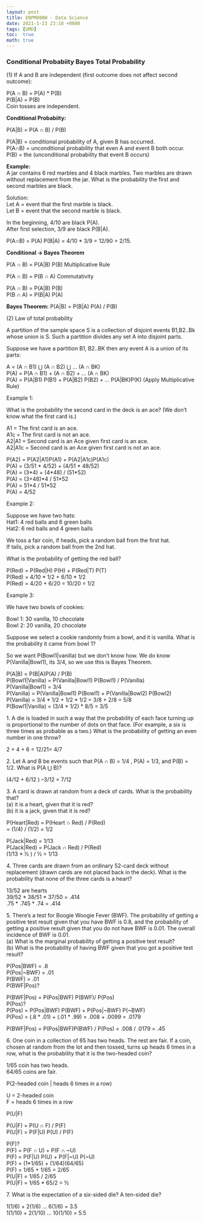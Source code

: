 ```yaml
---
layout: post
title: ENPM808W - Data Science
date: 2021-1-23 23:18 +0800
tags: [UMD]
toc:  true
math: true
---
```


<!-- Global site tag (gtag.js) - Google Analytics -->
  <script async src="https://www.googletagmanager.com/gtag/js?id=G-TG0XJZG53F"></script>
  <script>
    window.dataLayer = window.dataLayer \|\| [];
    function gtag(){dataLayer.push(arguments);}
    gtag('js', new Date());

    gtag('config', 'G-TG0XJZG53F');
  </script>

  <style TYPE="text/css">code.has-jax {font: inherit; font-size: 100%; background: inherit; border: inherit;}</style><script type="text/x-mathjax-config">
  MathJax.Hub.Config({
      tex2jax: {
          inlineMath: [['$','$'], ['\\(','\\)']],
          displayMath: [ ['$$','$$'], ["\\[","\\]"] ],
          skipTags: ['script', 'noscript', 'style', 'textarea', 'pre'] // removed 'code' entry
      }});
  MathJax.Hub.Queue(function() {
      var all = MathJax.Hub.getAllJax(), i;
      for(i = 0; i < all.length; i += 1) {
          all[i].SourceElement().parentNode.className += ' has-jax';
      }});
  </script><script type="text/javascript" src="https://cdnjs.cloudflare.com/ajax/libs/mathjax/2.7.4/MathJax.js?config=TeX-AMS_HTML-full"></script>  


### Conditional Probabiity Bayes Total Probability

(1) If A and B are independent (first outcome does not affect second outcome):

P(A ∩ B) = P(A) * P(B)<br/>
P(B\|A) = P(B)<br/>
Coin tosses are independent.

**Conditional Probabiity:**

P(A\|B) = P(A ∩ B) / P(B)

P(A\|B) = conditional probability of A, given B has occurred.<br/>
P(A∩B) = unconditional probability that even A and event B both occur.<br/>
P(B) = the (unconditional probability that event B occurs)

**Example:**<br/>
A jar contains 6 red marbles and 4 black marbles. Two marbles are drawn without replacement from the jar. What is the probability the first and second marbles are black.

Solution: <br/>
Let A = event that the first marble is black. <br/>
Let B = event that the second marble is black.<br/>

In the beginning, 4/10 are black P(A).<br/>
After first selection, 3/9 are black P(B\|A).<br/>

P(A∩B) = P(A) P(B\|A) = 4/10 * 3/9 = 12/90 = 2/15.

**Conditional -> Bayes Theorem**

P(A ∩ B) = P(A\|B) P(B) Multiplicative Rule<br/>

P(A ∩ B) = P(B ∩ A) Commutativity<br/>

P(A ∩ B) = P(A\|B) P(B)<br/>
P(B ∩ A) = P(B\|A) P(A)<br/>

**Bayes Theorem:**
P(A\|B) = P(B\|A) P(A) / P(B)


(2) Law of total probability<br/>

A partition of the sample space S is a collection of disjoint events B1,B2..Bk whose union is S. Such a partition divides any set A into disjoint parts.

Suppose we have a partition B1, B2..BK then any event A is a union of its parts:

A = (A ∩ B1) ⋃  (A ∩ B2) ⋃  … (A ∩ BK)<br/>
P(A) = P(A ∩ B1) + (A ∩ B2) + … (A ∩ BK)<br/>
P(A) = P(A\|B1) P(B1) + P(A\|B2) P(B2) + … P(A\|BK)P(K) (Apply Multiplicative Rule)

Example 1:

What is the probability the second card in the deck is an ace? (We don’t know what the first card is.)

A1 = The first card is an ace.<br/>
A1c = The first card is not an ace.<br/>
A2\|A1 = Second card is an Ace given first card is an ace.<br/>
A2\|A1c = Second card is an Ace given first card is not an ace.<br/>

P(A2) = P(A2\|A1)P(A1) + P(A2\|A1c)P(A1c)<br/>
P(A) = (3/51 * 4/52)  +  (4/51 * 48/52)<br/>
P(A) = (3\*4) + (4\*48) / (51\*52)<br/>
P(A) = (3+48)*4 / 51\*52<br/>
P(A) = 51\*4 / 51\*52<br/>
P(A) = 4/52<br/>

Example 2:

Suppose we have two hats: <br/>
Hat1: 4 red balls and 6 green balls<br/>
Hat2: 6 red balls and 4 green balls<br/>

We toss a fair coin, if heads, pick a random ball from the first hat.<br/>
If tails, pick a random ball from the 2nd hat.

What is the probability of getting the red ball?


P(Red) = P(Red\|H) P(H) + P(Red\|T) P(T)<br/>
P(Red) = 4/10 * 1/2 + 6/10 * 1/2<br/>
P(Red) = 4/20 + 6/20 = 10/20 = 1/2<br/>

Example 3:

We have two bowls of cookies:

Bowl 1: 30 vanilla, 10 chocolate<br/>
Bowl 2: 20 vanilla, 20 chocolate<br/>

Suppose we select a cookie randomly from a bowl, and it is vanilla. What is the probability it came from bowl 1?


So we want P(Bowl1\|vanilla) but we don’t know how. We do know P(Vanilla\|Bowl1), its 3/4, so we use this is Bayes Theorem.

P(A\|B) = P(B\|A)P(A) / P(B)<br/>
P(Bowl1\|Vanilla) = P(Vanilla\|Bowl1) P(Bowl1) / P(Vanilla)<br/>
P(Vanilla\|Bowl1) = 3/4<br/>
P(Vanilla) = P(Vanilla\|Bowl1) P(Bowl1) + P(Vanilla\|Bowl2) P(Bowl2)<br/>
P(Vanilla) = 3/4 * 1/2   + 1/2 * 1/2 = 3/8 + 2/8 = 5/8<br/>
P(Bowl1\|Vanilla) = (3/4 * 1/2) * 8/5 = 3/5<br/>


1\. A die is loaded in such a way that the probability of each face turning up is proportional to the number of dots on that face. (For example, a six is three times as probable as a two.) What is the probability of getting an even number in one throw?

2 +  4  + 6 = 12/21= 4/7

2\. Let A and B be events such that P(A ∩ B) = 1/4 , P(A) = 1/3, and P(B) = 1/2. What is P(A ⋃ B)?

(4/12 + 6/12 ) –3/12  = 7/12

3\. A card is drawn at random from a deck of cards. What is the probability that? <br/>
(a) it is a heart, given that it is red?<br/>
(b) it is a jack, given that it is red?<br/>

P(Heart\|Red) = P(Heart ∩ Red) / P(Red)<br/>
= (1/4) / (1/2) = 1/2<br/>

P(Jack\|Red) = 1/13<br/>
P(Jack\|Red) = P(Jack ∩ Red) / P(Red)<br/>
(1/13 * ½ ) / ½ = 1/13<br/>

4\. Three cards are drawn from an ordinary 52-card deck without replacement (drawn cards are not placed back in the deck). What is the probability that none of the three cards is a heart?<br/>

13/52 are hearts<br/>
39/52 * 38/51 * 37/50 = .414<br/>
.75 * .745 * .74 = .414<br/>

5\. There’s a test for Boogie Woogie Fever (BWF). The probability of getting a positive test result given that you have BWF is 0.8, and the probability of getting a positive result given that you do not have BWF is 0.01. The overall incidence of BWF is 0.01. <br/>
(a) What is the marginal probability of getting a positive test result?<br/>
(b) What is the probability of having BWF given that you got a positive test result?<br/>

P(Pos\|BWF) = .8<br/>
P(Pos|~BWF) = .01<br/>
P(BWF) = .01<br/>
P(BWF\|Pos)?<br/>

P(BWF\|Pos) = P(Pos\|BWF) P(BWF)/ P(Pos)<br/>
P(Pos)?<br/>
P(Pos) = P(Pos\|BWF) P(BWF) + P(Pos|~BWF) P(~BWF)<br/>
P(Pos) = (.8 * .01)   + (.01 * .99) = .008 + .0099 = .0179<br/>

P(BWF\|Pos) = P(Pos\|BWF)P(BWF) / P(Pos) = .008 / .0179 = .45<br/>


6\. One coin in a collection of 65 has two heads. The rest are fair. If a coin, chosen at random from the lot and then tossed, turns up heads 6 times in a row, what is the probability that it is the two-headed coin?

1/65 coin has two heads.<br/>
64/65 coins are fair.<br/>

P(2-headed coin \| heads 6 times in a row)<br/>  

U = 2-headed coin<br/>
F = heads 6 times in a row<br/>

P(U\|F)<br/>   

P(U\|F) = P(U ∩ F) / P(F)<br/>
P(U\|F) = P(F\|U) P(U) / P(F)<br/>

P(F)?<br/>
P(F) = P(F ∩ U) + P(F ∩ ~U)<br/>
P(F) = P(F\|U) P(U) + P(F|~U) P(~U)<br/>
P(F) = (1*1/65) + (1/64)(64/65)<br/>
P(F) = 1/65 + 1/65 = 2/65<br/>
P(U\|F) = 1/65 / 2/65<br/>
P(U\|F) = 1/65 * 65/2 = ½<br/>

7\. What is the expectation of a six-sided die? A ten-sided die?

1(1/6) + 2(1/6) … 6(1/6) = 3.5<br/>
1(1/10) + 2(1/10) … 10(1/10) = 5.5<br/>
